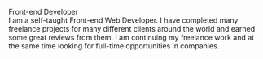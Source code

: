 Front-end Developer <br>
I am a self-taught Front-end Web Developer. I have completed many freelance projects for many different clients around the world and earned some great reviews from them. I am continuing my freelance work and at the same time looking for full-time opportunities in companies.
